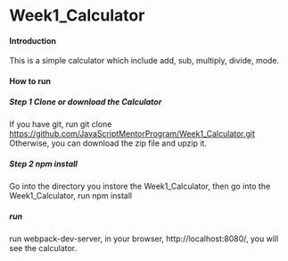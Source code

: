 # Week1_Calculator

#### Introduction
This is a simple calculator which include add, sub, multiply, divide, mode.

#### How to run

##### Step 1 Clone or download the Calculator
If you have git, run git clone https://github.com/JavaScriptMentorProgram/Week1_Calculator.git
Otherwise, you can download the zip file and upzip it.
##### Step 2 npm install
Go into the directory you instore the Week1_Calculator, then go into the Week1_Calculator, run npm install 

##### run
run webpack-dev-server, in your browser, http://localhost:8080/, you will see the calculator. 

